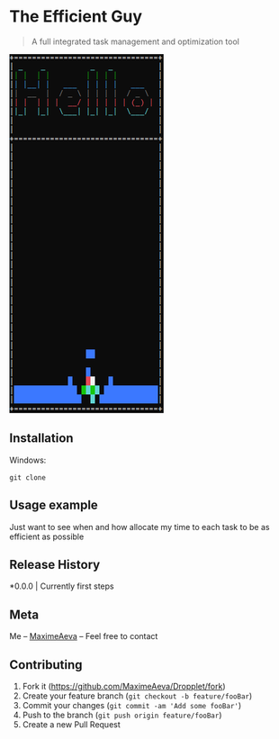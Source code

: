 ﻿# The Efficient Guy
> A full integrated task management and optimization tool

![ThisIsIt](https://github.com/MaximeAeva/Dropplet/blob/master/res/hello.PNG)

## Installation
Windows:

```console
git clone
```

## Usage example

Just want to see when and how allocate my time to each task to be as efficient as possible

## Release History

*0.0.0
|   Currently first steps

## Meta

Me – [MaximeAeva](https://github.com/MaximeAeva) – Feel free to contact

## Contributing

1. Fork it (<https://github.com/MaximeAeva/Dropplet/fork>)
2. Create your feature branch (`git checkout -b feature/fooBar`)
3. Commit your changes (`git commit -am 'Add some fooBar'`)
4. Push to the branch (`git push origin feature/fooBar`)
5. Create a new Pull Request
